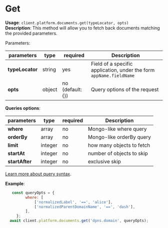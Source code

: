 # Get

**Usage**: `client.platform.documents.get(typeLocator, opts)`  
**Description**: This method will allow you to fetch back documents matching the provided parameters. 

Parameters: 

| parameters      | type   | required         | Description                                                         |
| --------------- | ------ | ---------------- | ------------------------------------------------------------------- |
| **typeLocator** | string | yes              | Field of a specific application, under the form `appName.fieldName` |
| **opts**        | object | no (default: {}) | Query options of the request                                        |

**Queries options**:

| parameters     | type    | required | Description               |
| -------------- | ------- | -------- | ------------------------- |
| **where**      | array   | no       | Mongo-like where query    |
| **orderBy**    | array   | no       | Mongo-like orderBy query  |
| **limit**      | integer | no       | how many objects to fetch |
| **startAt**    | integer | no       | number of objects to skip |
| **startAfter** | integer | no       | exclusive skip            |

[Learn more about query syntax](https://dashplatform.readme.io/docs/reference-query-syntax).

**Example**: 

```js
   const queryOpts = {
         where: [
             ['normalizedLabel', '==', 'alice'],
             ['normalizedParentDomainName', '==', 'dash'],
         ],
     };
  await client.platform.documents.get('dpns.domain', queryOpts);
```